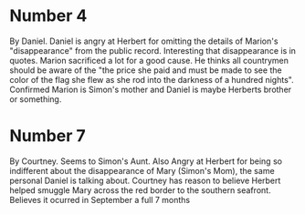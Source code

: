 # Number 4
By Daniel. Daniel is angry at Herbert for omitting the details of Marion's "disappearance" from the public record. Interesting that disappearance is in quotes. Marion sacrificed a lot for a good cause. He thinks all countrymen should be aware of the "the price she paid and must be made to see the color of the flag she flew as she rod into the darkness of a hundred nights". Confirmed Marion is Simon's mother and Daniel is maybe Herberts brother or something.

# Number 7
By Courtney. Seems to Simon's Aunt. Also Angry at Herbert for being so indifferent about the disappearance of Mary (Simon's Mom), the same personal Daniel is talking about. Courtney has reason to believe Herbert helped smuggle Mary across the red border to the southern seafront. Believes it ocurred in September a full 7 months